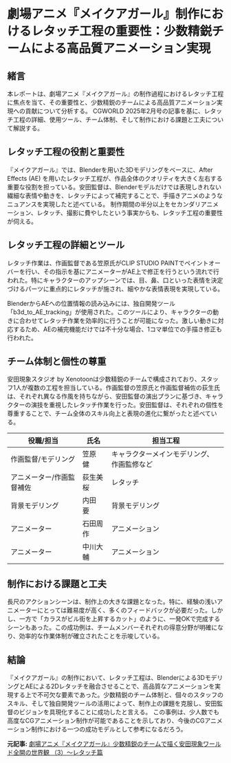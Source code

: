 # 劇場アニメ『メイクアガール』制作におけるレタッチ工程の重要性：少数精鋭チームによる高品質アニメーション実現

## 緒言

本レポートは、劇場アニメ『メイクアガール』の制作過程におけるレタッチ工程に焦点を当て、その重要性と、少数精鋭のチームによる高品質アニメーション実現への貢献について分析する。  CGWORLD 2025年2月号の記事を基に、レタッチ工程の詳細、使用ツール、チーム体制、そして制作における課題と工夫について解説する。

## レタッチ工程の役割と重要性

『メイクアガール』では、Blenderを用いた3Dモデリングをベースに、After Effects (AE) を用いたレタッチ工程が、作品全体のクオリティを大きく左右する重要な役割を担っている。安田監督は、Blenderモデルだけでは表現しきれない繊細な表情や動きを、レタッチによって補完することで、手描きアニメのようなニュアンスを実現したと述べている。  制作期間の半分以上をセカンダリアニメーション、レタッチ、撮影に費やしたという事実からも、レタッチ工程の重要性が伺える。

## レタッチ工程の詳細とツール

レタッチ作業は、作画監督である笠原氏がCLIP STUDIO PAINTでペイントオーバーを行い、その指示を基にアニメーターがAE上で修正を行うという流れで行われた。特にキャラクターのアップシーンでは、目、鼻、口といった表情を決定づけるパーツに重点的にレタッチが施され、細やかな表情表現を実現している。

BlenderからAEへの位置情報の読み込みには、独自開発ツール「b3d_to_AE_tracking」が使用された。このツールにより、キャラクターの動きに合わせてレタッチ作業を効率的に行うことが可能になった。激しい動きに対応するため、AEの補完機能だけでは不十分な場合、1コマ単位での手描き修正も行われた。

## チーム体制と個性の尊重

安田現象スタジオ by Xenotoonは少数精鋭のチームで構成されており、スタッフ1人が複数の工程を担当している。作画監督の笠原氏と作画監督補佐の荻生氏は、それぞれ異なる作風を持ちながら、安田監督の演出プランに基づき、キャラクターの演技を重視したレタッチ作業を行った。安田監督は、それぞれの個性を尊重することで、チーム全体のスキル向上と表現の進化に繋がったと述べている。

| 役職/担当          | 氏名             | 担当工程                               |
|-----------------|------------------|----------------------------------------|
| 作画監督/モデリング | 笠原 健           | キャラクターメインモデリング、作画監修など |
| アニメーター/作画監督補佐 | 荻生美桜          | レタッチ                               |
| 背景モデリング     | 内田 要           | 背景モデリング                           |
| アニメーター       | 石田周作          | アニメーション                           |
| アニメーター       | 中川大輔          | アニメーション                           |


## 制作における課題と工夫

長尺のアクションシーンは、制作上の大きな課題となった。特に、経験の浅いアニメーターにとっては難易度が高く、多くのフィードバックが必要だった。しかし、一方で「カラスがビル街を上昇するカット」のように、一発OKで完成するシーンもあった。この成功例は、チームメンバーそれぞれの得意分野が明確になり、効率的な作業体制が確立されたことを示唆している。

## 結論

『メイクアガール』の制作において、レタッチ工程は、Blenderによる3DモデリングとAEによる2Dレタッチを融合させることで、高品質なアニメーションを実現する上で不可欠な要素であった。少数精鋭のチーム体制と、個々のスタッフのスキル、そして独自開発ツールの活用によって、制作上の課題を克服し、安田監督のビジョンを具現化することに成功したと言える。  この事例は、少人数でも高度なCGアニメーション制作が可能であることを示しており、今後のCGアニメーション制作における一つの成功モデルとして参考になるだろう。


**元記事:** [劇場アニメ『メイクアガール』少数精鋭のチームで描く安田現象ワールド全開の世界観 （3）～レタッチ篇](https://cgworld.jp/article/318-makeagirl-03.html)